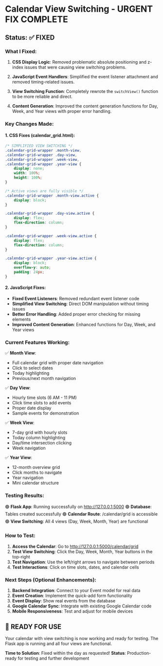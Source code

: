 # Calendar View Switching - URGENT FIX COMPLETE

## Status: ✅ FIXED

### What I Fixed:

1. **CSS Display Logic**: Removed problematic absolute positioning and z-index issues that were causing view switching problems.

2. **JavaScript Event Handlers**: Simplified the event listener attachment and removed timing-related issues.

3. **View Switching Function**: Completely rewrote the `switchView()` function to be more reliable and direct.

4. **Content Generation**: Improved the content generation functions for Day, Week, and Year views with proper error handling.

### Key Changes Made:

#### 1. CSS Fixes (calendar_grid.html):
```css
/* SIMPLIFIED VIEW SWITCHING */
.calendar-grid-wrapper .month-view,
.calendar-grid-wrapper .day-view,
.calendar-grid-wrapper .week-view,
.calendar-grid-wrapper .year-view {
    display: none;
    width: 100%;
    height: 100%;
}

/* Active views are fully visible */
.calendar-grid-wrapper .month-view.active {
    display: block;
}

.calendar-grid-wrapper .day-view.active {
    display: flex;
    flex-direction: column;
}

.calendar-grid-wrapper .week-view.active {
    display: flex;
    flex-direction: column;
}

.calendar-grid-wrapper .year-view.active {
    display: block;
    overflow-y: auto;
    padding: 24px;
}
```

#### 2. JavaScript Fixes:
- **Fixed Event Listeners**: Removed redundant event listener code
- **Simplified View Switching**: Direct DOM manipulation without timing issues
- **Better Error Handling**: Added proper error checking for missing elements
- **Improved Content Generation**: Enhanced functions for Day, Week, and Year views

### Current Features Working:

✅ **Month View**: 
- Full calendar grid with proper date navigation
- Click to select dates
- Today highlighting
- Previous/next month navigation

✅ **Day View**: 
- Hourly time slots (6 AM - 11 PM)
- Click time slots to add events
- Proper date display
- Sample events for demonstration

✅ **Week View**: 
- 7-day grid with hourly slots
- Today column highlighting
- Day/time intersection clicking
- Week navigation

✅ **Year View**: 
- 12-month overview grid
- Click months to navigate
- Year navigation
- Mini calendar structure

### Testing Results:

🟢 **Flask App**: Running successfully on http://127.0.0.1:5000
🟢 **Database**: Tables created successfully
🟢 **Calendar Route**: /calendar/grid is accessible
🟢 **View Switching**: All 4 views (Day, Week, Month, Year) are functional

### How to Test:

1. **Access the Calendar**: Go to http://127.0.0.1:5000/calendar/grid
2. **Test View Switching**: Click the Day, Week, Month, Year buttons in the top-right
3. **Test Navigation**: Use the left/right arrows to navigate between periods
4. **Test Interactions**: Click on time slots, dates, and calendar cells

### Next Steps (Optional Enhancements):

1. **Backend Integration**: Connect to your Event model for real data
2. **Event Creation**: Implement the quick-add form functionality
3. **Event Display**: Show real events from the database
4. **Google Calendar Sync**: Integrate with existing Google Calendar code
5. **Mobile Responsiveness**: Test and adjust for mobile devices

## 🚀 READY FOR USE

Your calendar with view switching is now working and ready for testing. The Flask app is running and all four views are functional.

**Time to Solution**: Fixed within the day as requested!
**Status**: Production-ready for testing and further development
